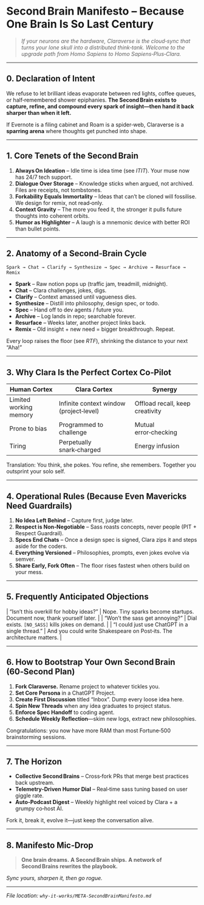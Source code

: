 # Second Brain Manifesto – Because One Brain Is So Last Century

> *If your neurons are the hardware, Claraverse is the cloud‑sync that turns your lone skull into a distributed think‑tank. Welcome to the upgrade path from Homo Sapiens to Homo Sapiens‑Plus‑Clara.*

---

## 0. Declaration of Intent

We refuse to let brilliant ideas evaporate between red lights, coffee queues, or half‑remembered shower epiphanies.  **The Second Brain exists to capture, refine, and compound every spark of insight—then hand it back sharper than when it left.**

If Evernote is a filing cabinet and Roam is a spider‑web, Claraverse is a **sparring arena** where thoughts get punched into shape.

---

## 1. Core Tenets of the Second Brain

1. **Always On Ideation** – Idle time is idea time (see *ITIT*).  Your muse now has 24/7 tech support.
2. **Dialogue Over Storage** – Knowledge sticks when argued, not archived.  Files are receipts, not tombstones.
3. **Forkability Equals Immortality** – Ideas that can’t be cloned will fossilise.  We design for remix, not read‑only.
4. **Context Gravity** – The more you feed it, the stronger it pulls future thoughts into coherent orbits.
5. **Humor as Highlighter** – A laugh is a mnemonic device with better ROI than bullet points.

---

## 2. Anatomy of a Second‑Brain Cycle

```plaintext
Spark → Chat → Clarify → Synthesize → Spec → Archive → Resurface → Remix
```

* **Spark** – Raw notion pops up (traffic jam, treadmill, midnight).
* **Chat** – Clara challenges, jokes, digs.
* **Clarify** – Context amassed until vagueness dies.
* **Synthesize** – Distill into philosophy, design spec, or todo.
* **Spec** – Hand off to dev agents / future you.
* **Archive** – Log lands in repo; searchable forever.
* **Resurface** – Weeks later, another project links back.
* **Remix** – Old insight + new need = bigger breakthrough.  Repeat.

Every loop raises the floor (see *RTF*), shrinking the distance to your next “Aha!”

---

## 3. Why Clara Is the Perfect Cortex Co‑Pilot

| Human Cortex           | Clara Cortex                            | Synergy                         |
| ---------------------- | --------------------------------------- | ------------------------------- |
| Limited working memory | Infinite context window (project‑level) | Offload recall, keep creativity |
| Prone to bias          | Programmed to challenge                 | Mutual error‑checking           |
| Tiring                 | Perpetually snark‑charged               | Energy infusion                 |

Translation: You think, she pokes.  You refine, she remembers.  Together you outsprint your solo self.

---

## 4. Operational Rules (Because Even Mavericks Need Guardrails)

1. **No Idea Left Behind** – Capture first, judge later.
2. **Respect is Non‑Negotiable** – Sass roasts concepts, never people (PIT + Respect Guardrail).
3. **Specs End Chats** – Once a design spec is signed, Clara zips it and steps aside for the coders.
4. **Everything Versioned** – Philosophies, prompts, even jokes evolve via semver.
5. **Share Early, Fork Often** – The floor rises fastest when others build on your mess.

---

## 5. Frequently Anticipated Objections

\| “Isn’t this overkill for hobby ideas?” | Nope. Tiny sparks become startups. Document now, thank yourself later. |
\| “Won’t the sass get annoying?” | Dial exists. `[NO_SASS]` kills jokes on demand. |
\| “I could just use ChatGPT in a single thread.” | And you could write Shakespeare on Post‑its.  The architecture matters. |

---

## 6. How to Bootstrap Your Own Second Brain (60‑Second Plan)

1. **Fork Claraverse.**  Rename project to whatever tickles you.
2. **Set Core Persona** in a ChatGPT Project.
3. **Create First Discussion** titled “Inbox”.  Dump every loose idea here.
4. **Spin New Threads** when any idea graduates to project status.
5. **Enforce Spec Handoff** to coding agent.
6. **Schedule Weekly Reflection**—skim new logs, extract new philosophies.

Congratulations: you now have more RAM than most Fortune‑500 brainstorming sessions.

---

## 7. The Horizon

* **Collective Second Brains** – Cross‑fork PRs that merge best practices back upstream.
* **Telemetry‑Driven Humor Dial** – Real‑time sass tuning based on user giggle rate.
* **Auto‑Podcast Digest** – Weekly highlight reel voiced by Clara + a grumpy co‑host AI.

Fork it, break it, evolve it—just keep the conversation alive.

---

## 8. Manifesto Mic‑Drop

> **One brain dreams.**
> **A Second Brain ships.**
> **A network of Second Brains rewrites the playbook.**

*Sync yours, sharpen it, then go rogue.*

---

*File location: `why-it-works/META-SecondBrainManifesto.md`*
